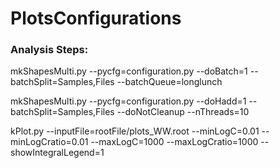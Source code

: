 # PlotsConfigurations

### Analysis Steps: 
<p> mkShapesMulti.py --pycfg=configuration.py --doBatch=1 --batchSplit=Samples,Files --batchQueue=longlunch </p>
<p> mkShapesMulti.py --pycfg=configuration.py --doHadd=1 --batchSplit=Samples,Files --doNotCleanup --nThreads=10  </p>
<p> kPlot.py --inputFile=rootFile/plots_WW.root --minLogC=0.01 --minLogCratio=0.01 --maxLogC=1000 --maxLogCratio=1000 --showIntegralLegend=1  </p>
